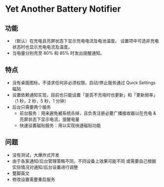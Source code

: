 # Yet Another Battery Notifier

## 功能

- （默认）在充电且亮屏状态下显示充电电流及电池温度。
  设置项中可选非充电状态时也显示充电电流及温度。
- 当电量分别充至 80% 和 85% 时发出提醒通知。

## 特点

- 没有桌面图标，不请求任何非必须权限，启动/停止服务通过 Quick Settings 磁贴
- 设置依赖通知实现，目前也只能设置「是否不充电时也更新」和「更新频率」（1 秒，2 秒，5 秒，1 分钟）
- 后台只需要两个服务
  - 前台服务：用来避免被系统杀掉，且负责注册必要广播接收器以在充电 & 亮屏状态下显示电流，提醒电量
  - 快速设置磁贴服务：用以实现快速磁贴功能

## 问题

- 没有测试，大爆炸式开发
- 由于各家通知/后台管理策略不同，不同设备上效果可能不同
  或需要自己根据实际情况对通知/后台设置进行调整
- 蹩脚英文
- 修改设置需要重启服务
